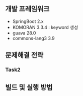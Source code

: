 ## 개발 프레임워크
- SpringBoot 2.x
- KOMORAN 3.3.4 : keyword 생성
- guava 28.0
- commons-lang3 3.9

## 문제해결 전략
### Task2
 

## 빌드 및 실행 방법
